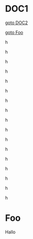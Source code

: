 

# DOC1

[goto DOC2](./Doc2.md)



[goto Foo](#Foo)



h



h

h

h

h

h

h

h

h

h

h

h

h

h

h

h

h





# Foo

Hallo